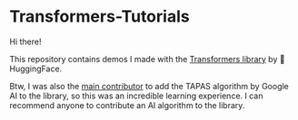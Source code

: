 # Transformers-Tutorials

Hi there!

This repository contains demos I made with the [Transformers library](https://github.com/huggingface/transformers) by 🤗 HuggingFace.

Btw, I was also the [main contributor](https://github.com/huggingface/transformers/pull/9117) to add the TAPAS algorithm by Google AI to the library, so this was an incredible learning experience. I can recommend anyone to contribute an AI algorithm to the library.
